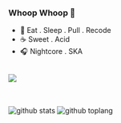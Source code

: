 ### Whoop Whoop 🙈

- 🌟 Eat . Sleep . Pull . Recode
- ☕ Sweet . Acid
- 🎧 Nightcore . SKA

<br>
<a href="https://github.com/fairuzmn/github-readme-stats">
  <!-- Change the `github-readme-stats.anuraghazra1.vercel.app` to `github-readme-stats.vercel.app`  -->
  <img align="center" src="https://github-readme-stats.vercel.app/api/top-langs/?username=fairuzmn&langs_count=8" />
</a>
<br><br><br>

![github stats](https://github-readme-stats.vercel.app/api?username=fairuzmn&show_icons=true&theme=radical)
![github toplang](https://github-readme-stats.vercel.app/api/top-langs/?username=fairuzmn&layout=compact&theme=nightowl)


